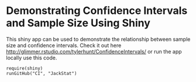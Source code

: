 # Demonstrating Confidence Intervals and Sample Size Using Shiny 

This shiny app can be used to demonstrate the relationship between sample size and confidence intervals.  Check it out here http://glimmer.rstudio.com/tylerhunt/ConfidenceIntervals/ or run the app locally use this code.

```
require(shiny)
runGitHub("CI", "JackStat")
```
